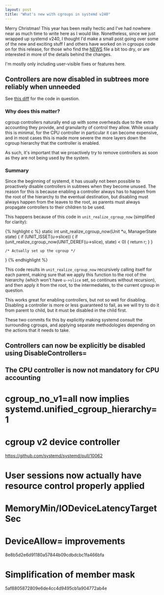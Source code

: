 ```yaml
---
layout: post
title: "What's new with cgroups in systemd v240"
---
```


Merry Christmas! This year has been really hectic and I've had nowhere near as
much time to write here as I would like. Nonetheless, since we just wrapped up
systemd v240, I thought I'd make a small post going over some of the new and
exciting stuff I and others have worked on in cgroups code on for this release,
for those who find the
[NEWS](https://github.com/systemd/systemd/blob/master/NEWS) file a bit too dry,
or are interested in more of the details behind the changes.

I'm mostly only including user-visible fixes or features here.

## Controllers are now disabled in subtrees more reliably when unneeded

See [this
diff](https://github.com/systemd/systemd/compare/0d2d6fbf15c842b6f6579232ae5b11e491eccf0e...4f6f62e468db358a25abf51668c881105b35dc24)
for the code in question.

### Why does this matter?

cgroup controllers naturally end up with some overheads due to the extra
accounting they provide, and granularity of control they allow. While usually
this is minimal, for the CPU controller in particular it can become expensive,
and in most cases this is made more severe the more layers down the cgroup
hierarchy that the controller is enabled.

As such, it's important that we proactively try to remove controllers as soon
as they are not being used by the system.

### Summary

Since the beginning of systemd, it has usually not been possible to proactively
disable controllers in subtrees when they become unused. The reason for this is
because enabling a controller always has to happen from the root of the
hierarchy to the eventual destination, but disabling must always happen from
the leaves to the root, as parents must always propagate controllers to their
children to be used.

This happens because of this code in `unit_realize_cgroup_now` (simplified for
clarity):

{% highlight c %}
static int unit_realize_cgroup_now(Unit *u, ManagerState state) {
    if (UNIT_ISSET(u->slice)) {
        if (unit_realize_cgroup_now(UNIT_DEREF(u->slice), state) < 0) {
            return r;
        }
    }

    /* Actually set up the cgroup */
}
{% endhighlight %}

This code results in `unit_realize_cgroup_now` recursively calling itself for
each parent, making sure that we apply this function to the root of the
hierarchy (which won't have `u->slice` set, so continues without recursion),
and then apply it from the root, to the intermediates, to the current cgroup in
question.

This works great for enabling controllers, but not so well for disabling.
Disabling a controller is more or less guaranteed to fail, as we will try to do
it from parent to child, but it must be disabled in the child first.

These two commits fix this by explicitly making systemd consult the surrounding
cgroups, and applying separate methodologies depending on the actions that it
needs to take.

## Controllers can now be explicitly be disabled using DisableControllers=

## The CPU controller is now not mandatory for CPU accounting

# cgroup_no_v1=all now implies systemd.unified_cgroup_hierarchy=1

# cgroup v2 device controller

https://github.com/systemd/systemd/pull/10062

# User sessions now actually have resource control properly applied

# MemoryMin/IODeviceLatencyTargetSec

# DeviceAllow= improvements

8e8b5d2e6d91180a57844b09cdbdcbc1fa466bfa

# Simplification of member mask

5af8805872809e6de4cc4d9495cb1a904772ab4e


